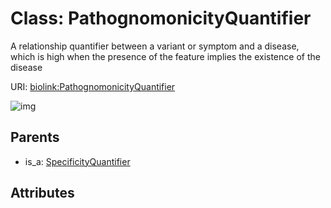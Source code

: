 
# Class: PathognomonicityQuantifier


A relationship quantifier between a variant or symptom and a disease, which is high when the presence of the feature implies the existence of the disease

URI: [biolink:PathognomonicityQuantifier](https://w3id.org/biolink/vocab/PathognomonicityQuantifier)


![img](http://yuml.me/diagram/nofunky;dir:TB/class/[SpecificityQuantifier],[SpecificityQuantifier]^-[PathognomonicityQuantifier])

## Parents

 *  is_a: [SpecificityQuantifier](SpecificityQuantifier.md)

## Attributes

